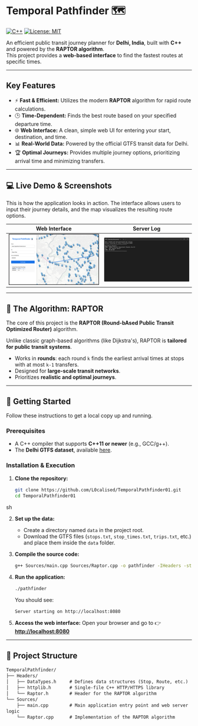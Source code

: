 # Temporal Pathfinder 🗺️

[![C++](https://img.shields.io/badge/C%2B%2B-17-blue.svg)](https://isocpp.org/)  [![License: MIT](https://img.shields.io/badge/License-MIT-yellow.svg)](https://opensource.org/licenses/MIT)

An efficient public transit journey planner for **Delhi, India**, built with **C++** and powered by the **RAPTOR algorithm**.  
This project provides a **web-based interface** to find the fastest routes at specific times.

---

## Key Features

- ⚡ **Fast & Efficient:** Utilizes the modern **RAPTOR** algorithm for rapid route calculations.  
- 🕒 **Time-Dependent:** Finds the best route based on your specified departure time.  
- 🌐 **Web Interface:** A clean, simple web UI for entering your start, destination, and time.  
- 📊 **Real-World Data:** Powered by the official GTFS transit data for Delhi.  
- 🏆 **Optimal Journeys:** Provides multiple journey options, prioritizing arrival time and minimizing transfers.  

---

## 💻 Live Demo & Screenshots

This is how the application looks in action. The interface allows users to input their journey details, and the map visualizes the resulting route options.

| Web Interface | Server Log |
|---------------|------------|
| ![UI Screenshot](img/Screenshot%202025-08-20%20005027.png) | ![Log Screenshot](img/Screenshot%202025-08-20%20005141.png) |


---

## 🧠 The Algorithm: RAPTOR

The core of this project is the **RAPTOR (Round-bAsed Public Transit Optimized Router)** algorithm.  

Unlike classic graph-based algorithms (like Dijkstra's), RAPTOR is **tailored for public transit systems**.  

- Works in **rounds**: each round `k` finds the earliest arrival times at stops with at most `k-1` transfers.  
- Designed for **large-scale transit networks**.  
- Prioritizes **realistic and optimal journeys**.  

---

## 🚀 Getting Started

Follow these instructions to get a local copy up and running.

### Prerequisites
- A C++ compiler that supports **C++11 or newer** (e.g., GCC/g++).  
- The **Delhi GTFS dataset**, available [here](https://mobilitydatabase.org/feeds/gtfs/mdb-1262).  

### Installation & Execution

1. **Clone the repository:**
   ```sh
   git clone https://github.com/L0calised/TemporalPathfinder01.git
   cd TemporalPathfinder01
sh

2. **Set up the data:**

   * Create a directory named `data` in the project root.
   * Download the GTFS files (`stops.txt`, `stop_times.txt`, `trips.txt`, etc.) and place them inside the `data` folder.

3. **Compile the source code:**

   ```sh
   g++ Sources/main.cpp Sources/Raptor.cpp -o pathfinder -IHeaders -std=c++11 -pthread
   ```

4. **Run the application:**

   ```sh
   ./pathfinder
   ```

   You should see:

   ```
   Server starting on http://localhost:8080
   ```

5. **Access the web interface:**
   Open your browser and go to 👉 **[http://localhost:8080](http://localhost:8080)**

---

## 📁 Project Structure

```
TemporalPathfinder/
├── Headers/
│   ├── DataTypes.h     # Defines data structures (Stop, Route, etc.)
│   ├── httplib.h       # Single-file C++ HTTP/HTTPS library
│   └── Raptor.h        # Header for the RAPTOR algorithm
└── Sources/
    ├── main.cpp        # Main application entry point and web server logic
    └── Raptor.cpp      # Implementation of the RAPTOR algorithm
```
